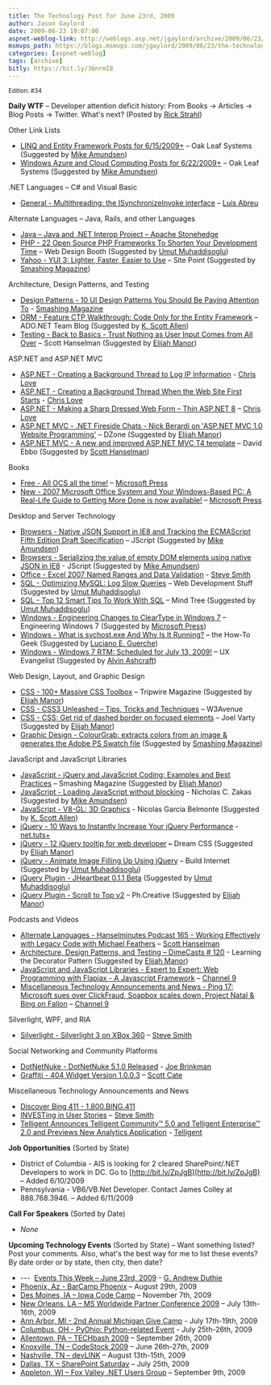 ```yaml
---
title: The Technology Post for June 23rd, 2009
author: Jason Gaylord
date: 2009-06-23 19:07:00
aspnet-weblog-link: http://weblogs.asp.net/jgaylord/archive/2009/06/23/the-technology-post-for-june-23rd-2009.aspx
msmvps_path: https://blogs.msmvps.com/jgaylord/2009/06/23/the-technology-post-for-june-23rd-2009/
categories: [aspnet-weblog]
tags: [archive]
bitly: https://bit.ly/36nrmI8
---
```


<small>Edition: #34</small>

**Daily WTF** – Developer attention deficit history: From Books -> Articles -> Blog Posts -> Twitter. What's next? (Posted by [Rick Strahl](http://twitter.com/RickStrahl))

Other Link Lists

- [LINQ and Entity Framework Posts for 6/15/2009+](http://oakleafblog.blogspot.com/2009/06/linq-and-entity-framework-posts-for_23.html) – Oak Leaf Systems (Suggested by [Mike Amundsen](http://twitter.com/mamund))
- [Windows Azure and Cloud Computing Posts for 6/22/2009+](http://oakleafblog.blogspot.com/2009/06/windows-azure-and-cloud-computing-posts_23.html) – Oak Leaf Systems (Suggested by [Mike Amundsen](http://twitter.com/mamund))

.NET Languages – C# and Visual Basic

- [General - Multithreading: the ISynchronizeInvoke interface](http://msmvps.com/blogs/luisabreu/archive/2009/06/22/multithreading-the-isynchronizeinvoke-interface.aspx) – [Luis Abreu](http://twitter.com/luisabreu)

Alternate Languages – Java, Rails, and other Languages

- [Java – Java and .NET Interop Project – Apache Stonehedge](http://incubator.apache.org/stonehenge/)
- [PHP - 22 Open Source PHP Frameworks To Shorten Your Development Time](http://www.webdesignbooth.com/22-open-source-php-frameworks-to-shorten-your-development-time/) – Web Design Booth (Suggested by [Umut Muhaddisoglu](http://twitter.com/umutm))
- [Yahoo - YUI 3: Lighter, Faster, Easier to Use](http://www.sitepoint.com/article/yui-3-whats-new/) – Site Point (Suggested by [Smashing Magazine](http://twitter.com/smashingmag))

Architecture, Design Patterns, and Testing

- [Design Patterns - 10 UI Design Patterns You Should Be Paying Attention To](http://www.smashingmagazine.com/2009/06/23/10-ui-design-patterns-you-should-be-paying-attention-to/) - [Smashing Magazine](http://twitter.com/smashingmag)
- [ORM - Feature CTP Walkthrough: Code Only for the Entity Framework](http://blogs.msdn.com/adonet/pages/feature-ctp-walkthrough-code-only-for-the-entity-framework.aspx) – ADO.NET Team Blog (Suggested by [K. Scott Allen](http://twitter.com/OdeToCode))
- [Testing - Back to Basics - Trust Nothing as User Input Comes from All Over](http://www.hanselman.com/blog/BackToBasicsTrustNothingAsUserInputComesFromAllOver.aspx) – Scott Hanselman (Suggested by [Elijah Manor](http://twitter.com/elijahmanor))

ASP.NET and ASP.NET MVC

- [ASP.NET - Creating a Background Thread to Log IP Information](http://professionalaspnet.com/archive/2008/08/04/Creating-a-Background-Thread-to-Log-IP-Information.aspx) - [Chris Love](http://twitter.com/ChrisLove)
- [ASP.NET - Creating a Background Thread When the Web Site First Starts](http://professionalaspnet.com/archive/2007/09/02/Creating-a-Background-Thread-When-the-Web-Site-First-Starts.aspx) - [Chris Love](http://twitter.com/ChrisLove)
- [ASP.NET - Making a Sharp Dressed Web Form – Thin ASP.NET 8](http://professionalaspnet.com/archive/2009/06/22/Making-a-Sharp-Dressed-Web-Form-_1320_-Thin-ASP.NET-8.aspx) – [Chris Love](http://twitter.com/ChrisLove)
- [ASP.NET MVC - .NET Fireside Chats - Nick Berardi on 'ASP.NET MVC 1.0 Website Programming'](http://dotnet.dzone.com/articles/net-fireside-chats-nick) – DZone (Suggested by [Elijah Manor](http://twitter.com/elijahmanor))
- [ASP.NET MVC - A new and improved ASP.NET MVC T4 template](http://blogs.msdn.com/davidebb/archive/2009/06/17/a-new-and-improved-asp-net-mvc-t4-template.aspx) – David Ebbo (Suggested by [Scott Hanselman](http://twitter.com/shanselman))

Books

- [Free - All OCS all the time!](http://blogs.msdn.com/microsoft_press/archive/2009/06/16/free-e-books-all-ocs-all-the-time.aspx) – [Microsoft Press](http://twitter.com/MicrosoftPress)
- [New - 2007 Microsoft Office System and Your Windows-Based PC: A Real-Life Guide to Getting More Done is now available!](http://blogs.msdn.com/microsoft_press/archive/2009/06/22/new-book-2007-microsoft-office-system-and-your-windows-based-pc-a-real-life-guide-to-getting-more-done-is-now-available.aspx) – [Microsoft Press](http://twitter.com/MicrosoftPress)

Desktop and Server Technology

- [Browsers - Native JSON Support in IE8 and Tracking the ECMAScript Fifth Edition Draft Specification](http://blogs.msdn.com/jscript/archive/2009/06/23/native-json-support-in-ie8-and-tracking-the-ecmascript-fifth-edition-draft-specification.aspx) – JScript (Suggested by [Mike Amundsen](http://twitter.com/mamund))
- [Browsers - Serializing the value of empty DOM elements using native JSON in IE8](http://blogs.msdn.com/jscript/archive/2009/06/23/serializing-the-value-of-empty-dom-elements-using-native-json-in-ie8.aspx) - JScript (Suggested by [Mike Amundsen](http://twitter.com/mamund))
- [Office - Excel 2007 Named Ranges and Data Validation](http://stevesmithblog.com/blog/excel-2007-named-ranges-and-data-validation/) - [Steve Smith](http://twitter.com/ardalis)
- [SQL - Optimizing MySQL: Log Slow Queries](http://www.webdevelopmentstuff.com/112/optimizing-mysql-log-slow-queries.html) – Web Development Stuff (Suggested by [Umut Muhaddisoglu](http://twitter.com/umutm))
- [SQL - Top 12 Smart Tips To Work With SQL](http://www.hurricanesoftwares.com/top-12-smart-tips-to-work-with-sql/) – Mind Tree (Suggested by [Umut Muhaddisoglu](http://twitter.com/umutm))
- [Windows - Engineering Changes to ClearType in Windows 7](http://blogs.msdn.com/e7/archive/2009/06/23/engineering-changes-to-cleartype-in-windows-7.aspx) – Engineering Windows 7 (Suggested by [Microsoft Press](http://twitter.com/MicrosoftPress))
- [Windows - What is svchost.exe And Why Is It Running?](http://www.howtogeek.com/howto/windows-vista/what-is-svchostexe-and-why-is-it-running/) – the How-To Geek (Suggested by [Luciano E. Guerche](http://twitter.com/guercheLE))
- [Windows - Windows 7 RTM: Scheduled for July 13, 2009!](http://uxevangelist.blogspot.com/2009/06/windows-7-rtm-scheduled-for-july-13.html) – UX Evangelist (Suggested by [Alvin Ashcraft](http://twitter.com/alvinashcraft))

Web Design, Layout, and Graphic Design

- [CSS - 100+ Massive CSS Toolbox](http://www.tripwiremagazine.com/tools/css-tools/css-mega-toolbox.html) – Tripwire Magazine (Suggested by [Elijah Manor](http://twitter.com/elijahmanor))
- [CSS - CSS3 Unleashed – Tips, Tricks and Techniques](http://www.w3avenue.com/2009/06/22/css3-unleashed-tips-tricks-and-techniques/) – W3Avenue
- [CSS - CSS: Get rid of dashed border on focused elements](http://weblogs.asp.net/joelvarty/archive/2009/06/22/css-get-rid-of-dashed-border-on-focused-elements.aspx) – Joel Varty (Suggested by [Elijah Manor](http://twitter.com/elijahmanor))
- [Graphic Design - ColourGrab: extracts colors from an image & generates the Adobe PS Swatch file](http://colourgrab.com/) (Suggested by [Smashing Magazine](http://twitter.com/smashingmag))

JavaScript and JavaScript Libraries

- [JavaScript - jQuery and JavaScript Coding: Examples and Best Practices](http://www.smashingmagazine.com/2008/09/16/jquery-examples-and-best-practices/) – Smashing Magazine (Suggested by [Elijah Manor](http://twitter.com/elijahmanor))
- [JavaScript - Loading JavaScript without blocking](http://www.nczonline.net/blog/2009/06/23/loading-javascript-without-blocking/) - Nicholas C. Zakas (Suggested by [Mike Amundsen](http://twitter.com/mamund))
- [JavaScript - V8-GL: 3D Graphics](http://blog.thejit.org/2009/06/21/v8-gl/) - Nicolas Garcia Belmonte (Suggested by [K. Scott Allen](http://twitter.com/OdeToCode))
- [jQuery - 10 Ways to Instantly Increase Your jQuery Performance](http://net.tutsplus.com/tutorials/javascript-ajax/10-ways-to-instantly-increase-your-jquery-performance/) - [net.tuts+](http://twitter.com/NETTUTS)
- [jQuery - 12 jQuery tooltip for web developer](http://www.dreamcss.com/2009/05/12-jquery-tooltip-for-web-developer.html) **–** Dream CSS (Suggested by [Elijah Manor](http://twitter.com/elijahmanor))
- [jQuery - Animate Image Filling Up Using jQuery](http://buildinternet.com/2009/06/animate-image-filling-up-using-jquery/) – Build Internet (Suggested by [Umut Muhaddisoglu](http://twitter.com/umutm))
- [jQuery Plugin - JHeartbeat 0.1.1 Beta](http://www.jasons-toolbox.com/JHeartbeat/) (Suggested by [Umut Muhaddisoglu](http://twitter.com/umutm))
- [jQuery Plugin - Scroll to Top v2](http://blog.ph-creative.com/post/jQuery-Plugin-Scroll-to-Top-v2.aspx) – Ph.Creative (Suggested by [Elijah Manor](http://twitter.com/elijahmanor))

Podcasts and Videos

- [Alternate Languages - Hanselminutes Podcast 165 - Working Effectively with Legacy Code with Michael Feathers](http://www.hanselman.com/blog/HanselminutesPodcast165WorkingEffectivelyWithLegacyCodeWithMichaelFeathers.aspx) – [Scott Hanselman](http://twitter.com/shanselman)
- [Architecture, Design Patterns, and Testing – DimeCasts # 120](http://www.dimecasts.net/Casts/CastDetails/120) - Learning the Decorator Pattern (Suggested by [Elijah Manor](http://twitter.com/elijahmanor))
- [JavaScript and JavaScript Libraries - Expert to Expert: Web Programming with Flapjax - A Javascript Framework](http://channel9.msdn.com/shows/Going+Deep/Expert-to-Expert-Web-Programming-with-Flapjax/) – [Channel 9](http://twitter.com/ch9)
- [Miscellaneous Technology Announcements and News - Ping 17: Microsoft sues over ClickFraud, Soapbox scales down, Project Natal & Bing on Fallon](http://channel9.msdn.com/shows/PingShow/Ping-17-Microsoft-sues-over-ClickFraud-Soapbox-scales-down-Project-Natal--Bing-on-Fallon/) – [Channel 9](http://twitter.com/ch9)

Silverlight, WPF, and RIA

- [Silverlight - Silverlight 3 on XBox 360](http://stevesmithblog.com/blog/silverlight-3-on-xbox-360/) – [Steve Smith](http://twitter.com/ardalis)

Social Networking and Community Platforms

- [DotNetNuke - DotNetNuke 5.1.0 Released](http://blog.theaccidentalgeek.com/post/2009/06/23/DotNetNuke-510-Released.aspx) - [Joe Brinkman](http://twitter.com/jbrinkman) 
- [Graffiti - 404 Widget Version 1.0.0.3](http://scottcate.com/blog/404-widget-version-1-0-0-3/) – [Scott Cate](http://twitter.com/scottcate)

Miscellaneous Technology Announcements and News

- [Discover Bing 411 - 1.800.BING.411](http://www.discoverbing.com/mobile/411/)
- [INVESTing in User Stories](http://stevesmithblog.com/blog/investing-in-user-stories/) – [Steve Smith](http://twitter.com/ardalis)
- [Telligent Announces Telligent Community™ 5.0 and Telligent Enterprise™ 2.0 and Previews New Analytics Application](http://telligent.com/newsroom/press-releases/telligent-announces-telligent-community-5-0-and-telligent-enterprise-2-0-and-previews-new-analytics-application/) - [Telligent](http://twitter.com/Telligent)

**Job Opportunities** (Sorted by State)

- District of Columbia - AIS is looking for 2 cleared SharePoint/.NET Developers to work in DC. Go to [http://bit.ly/ZpJgB](http://bit.ly/ZpJgB) – Added 6/10/2009
- Pennsylvania - VB6/VB.Net Developer. Contact James Colley at 888.768.3946. – Added 6/11/2009

**Call For Speakers** (Sorted by Date)

- _None_

**Upcoming Technology Events** (Sorted by State) – Want something listed? Post your comments. Also, what's the best way for me to list these events? By date order or by state, then city, then date?

- \---  [Events This Week – June 23rd, 2009](http://blogs.msdn.com/gduthie/archive/2009/06/23/events-this-week-june-23rd-2009.aspx) - [G. Andrew Duthie](http://twitter.com/devhammer)
- [Phoenix, Az - BarCamp Phoenix](http://barcamp.org/BarCampPhoenix) – August 29th, 2009
- [Des Moines, IA – Iowa Code Camp](http://iowacodecamp.com/default.aspx) – November 7th, 2009
- [New Orleans, LA – MS Worldwide Partner Conference 2009](http://www.digitalwpc.com/) – July 13th-16th, 2009
- [Ann Arbor, MI - 2nd Annual Michigan Give Camp](http://michigangivecamp.eventbrite.com/) - July 17th-19th, 2009
- [Columbus, OH - PyOhio: Python-related Event](http://www.developerfusion.com/event/13421/pyohio/) - July 25th-26th, 2009
- [Allentown, PA – TECHbash 2009](http://techbash.com/) – September 26th, 2009
- [Knoxville, TN – CodeStock 2009](http://www.codestock.org/) – June 26th-27th, 2009
- [Nashville, TN – devLINK](http://devlink.net/) – August 13th-15th, 2009
- [Dallas, TX – SharePoint Saturday](http://www.sharepointsaturday.org/dallas) – July 25th, 2009
- [Appleton, WI – Fox Valley .NET Users Group](http://fvnug.org/dnn/Home/tabid/36/ctl/Details/Mid/377/ItemID/8/Default.aspx?selecteddate=9/9/2009) – September 9th, 2009